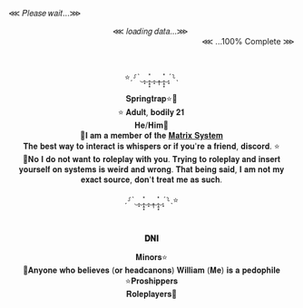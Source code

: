 
⋘ 𝑃𝑙𝑒𝑎𝑠𝑒 𝑤𝑎𝑖𝑡...⋙

 </div> <div align="center">  ⋘ 𝑙𝑜𝑎𝑑𝑖𝑛𝑔 𝑑𝑎𝑡𝑎...⋙‎ ‎‎‎‎ </div>
 </div> <div align="right"> ‎‎‎‎‎‎‎⋘ ...100% Complete ⋙‎

 ‎‎‎‎ </div> <div align="center">   ⭐ˏ⸉ˋ‿̩͙‿̩̩̥͙̽‿̩͙‿̩̥̩‿̩̩̥͙̽‿̩͙ˊ⸊ˎ
       
 </div> <div align="center">    𝐒𝐩𝐫𝐢𝐧𝐠𝐭𝐫𝐚𝐩⭐💜
           </div> <div align="center">    ⭐   𝐀𝐝𝐮𝐥𝐭, 𝐛𝐨𝐝𝐢𝐥𝐲 𝟐𝟏
</div> <div align="center"> 𝐇𝐞/𝐇𝐢𝐦💛
</div> <div align="center">💜𝐈 𝐚𝐦 𝐚 𝐦𝐞𝐦𝐛𝐞𝐫 𝐨𝐟 𝐭𝐡𝐞 <a href="https://rentry.org/VenomLogang">𝐌𝐚𝐭𝐫𝐢𝐱 𝐒𝐲𝐬𝐭𝐞𝐦</a> 
</div> <div align="center">𝐓𝐡𝐞 𝐛𝐞𝐬𝐭 𝐰𝐚𝐲 𝐭𝐨 𝐢𝐧𝐭𝐞𝐫𝐚𝐜𝐭 𝐢𝐬 𝐰𝐡𝐢𝐬𝐩𝐞𝐫𝐬 𝐨𝐫 𝐢𝐟 𝐲𝐨𝐮'𝐫𝐞 𝐚 𝐟𝐫𝐢𝐞𝐧𝐝, 𝐝𝐢𝐬𝐜𝐨𝐫𝐝. ⭐
</div> <div align="center"> 💛𝐍𝐨 𝐈 𝐝𝐨 𝐧𝐨𝐭 𝐰𝐚𝐧𝐭 𝐭𝐨 𝐫𝐨𝐥𝐞𝐩𝐥𝐚𝐲 𝐰𝐢𝐭𝐡 𝐲𝐨𝐮. 𝐓𝐫𝐲𝐢𝐧𝐠 𝐭𝐨 𝐫𝐨𝐥𝐞𝐩𝐥𝐚𝐲 𝐚𝐧𝐝 𝐢𝐧𝐬𝐞𝐫𝐭 𝐲𝐨𝐮𝐫𝐬𝐞𝐥𝐟 𝐨𝐧 𝐬𝐲𝐬𝐭𝐞𝐦𝐬 𝐢𝐬 𝐰𝐞𝐢𝐫𝐝 𝐚𝐧𝐝 𝐰𝐫𝐨𝐧𝐠. 𝐓𝐡𝐚𝐭 𝐛𝐞𝐢𝐧𝐠 𝐬𝐚𝐢𝐝, 𝐈 𝐚𝐦 𝐧𝐨𝐭 𝐦𝐲 𝐞𝐱𝐚𝐜𝐭 𝐬𝐨𝐮𝐫𝐜𝐞, 𝐝𝐨𝐧'𝐭 𝐭𝐫𝐞𝐚𝐭 𝐦𝐞 𝐚𝐬 𝐬𝐮𝐜𝐡.
</div> <div align="center"> 
 ‎‎‎‎ </div> <div align="center">   ˏ⸉ˋ‿̩͙‿̩̩̥͙̽‿̩͙‿̩̥̩‿̩̩̥͙̽‿̩͙ˊ⸊ˎ⭐
  
 ‎‎‎‎ </div> <div align="center">**𝐃𝐍𝐈**
</div> <div align="center"> 𝐌𝐢𝐧𝐨𝐫𝐬⭐
</div> <div align="center"> 💜𝐀𝐧𝐲𝐨𝐧𝐞 𝐰𝐡𝐨 𝐛𝐞𝐥𝐢𝐞𝐯𝐞𝐬 (𝐨𝐫 𝐡𝐞𝐚𝐝𝐜𝐚𝐧𝐨𝐧𝐬) 𝐖𝐢𝐥𝐥𝐢𝐚𝐦 (𝐌𝐞) 𝐢𝐬 𝐚 𝐩𝐞𝐝𝐨𝐩𝐡𝐢𝐥𝐞
</div> <div align="center"> ⭐𝐏𝐫𝐨𝐬𝐡𝐢𝐩𝐩𝐞𝐫𝐬
</div> <div align="center"> 𝐑𝐨𝐥𝐞𝐩𝐥𝐚𝐲𝐞𝐫𝐬💛

